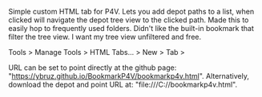 Simple custom HTML tab for P4V. Lets you add depot paths to a list, when clicked will navigate the depot tree view to the clicked path.
Made this to easily hop to frequently used folders. Didn't like the built-in bookmark that filter the tree view. I want my tree view unfiltered and free.

Tools > Manage Tools > HTML Tabs... > New > Tab > 

URL can be set to point directly at the github page: "https://ybruz.github.io/BookmarkP4V/bookmarkp4v.html".
Alternatively, download the depot and point URL at: "file:///C:/<your-chosen-path>/bookmarkp4v.html".
